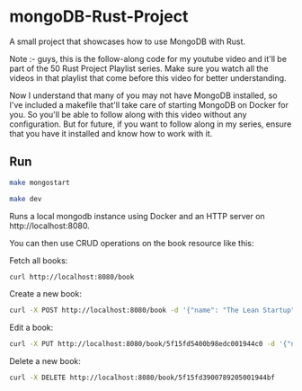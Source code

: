 # mongoDB-Rust-Project

A small project that showcases how to use MongoDB with Rust.

Note :- guys, this is the follow-along code for my youtube video and it'll be part of the 50 Rust Project Playlist series. Make sure you watch all the videos in that playlist that come before this video for better understanding.

Now I understand that many of you may not have MongoDB installed, so I've included a makefile that'll take care of starting MongoDB on Docker for you. 
So you'll be able to follow along with this video without any configuration. But for future, if you want to follow along in my series, ensure that you have it installed and know how to work with it.

## Run

```bash
make mongostart

make dev
```

Runs a local mongodb instance using Docker and an HTTP server on http://localhost:8080.

You can then use CRUD operations on the book resource like this:

Fetch all books:

```bash
curl http://localhost:8080/book
```

Create a new book:

```bash
curl -X POST http://localhost:8080/book -d '{"name": "The Lean Startup", "author": "Eric Ries", "num_pages": 480, "tags": ["non-fiction", "startup"]}' -H "content-type: application/json"
```

Edit a book:

```bash
curl -X PUT http://localhost:8080/book/5f15fd5400b98edc001944c0 -d '{"name": "The Lean Way", "author": "Eric Ries", "num_pages": 650, "tags": ["non-fiction", "business"]}' -H "content-type: application/json"
```

Delete a new book:

```bash
curl -X DELETE http://localhost:8080/book/5f15fd3900789205001944bf
```
